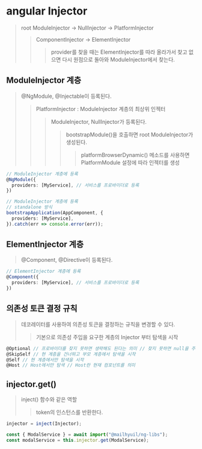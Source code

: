 # angular Injector

> root ModuleInjector -> NullInjector -> PlatformInjector
>
> > ComponentInjector -> ElementInjector
> >
> > > provider를 찾을 때는 ElementInjector를 따라 올라가서 찾고 없으면 다시 원점으로 돌아와 ModuleInjector에서 찾는다.

## ModuleInjector 계층

> @NgModule, @Injectable이 등록된다.
>
> > PlatformInjector : ModuleInjector 계층의 최상위 인젝터
> >
> > > ModuleInjector, NullInjector가 등록된다.
> > >
> > > > bootstrapModule()을 호출하면 root ModuleInjector가 생성된다.
> > > >
> > > > > platformBrowserDynamic() 메소드를 사용하면 PlatformModule 설정에 따라 인젝터를 생성

```ts
// ModuleInjector 계층에 등록
@NgModule({
  providers: [MyService], // 서비스를 프로바이더로 등록
})
```

```ts
// ModuleInjector 계층에 등록
// standalone 방식
bootstrapApplication(AppComponent, {
  providers: [MyService],
}).catch(err => console.error(err));
```

## ElementInjector 계층

> @Component, @Directive이 등록된다.

```ts
// ElementInjector 계층에 등록
@Component({
  providers: [MyService], // 서비스를 프로바이더로 등록
})
```

## 의존성 토큰 결정 규칙

> 데코레이터를 사용하여 의존성 토큰을 결정하는 규칙을 변경할 수 있다.
>
> > 기본으로 의존성 주입을 요구한 계층의 Injector 부터 탐색을 시작

```ts
@Optional // 프로바이더를 찾지 못하면 생략해도 된다는 의미 // 찾지 못하면 null을 주입
@SkipSelf // 현 계층을 건너뛰고 부모 계층에서 탐색을 시작
@Self // 현 계층에서만 탐색을 시작
@Host // Host에서만 탐색 // Host란 현재 컴포넌트를 의미
```

## injector.get()

> inject() 함수와 같은 역할
>
> > token의 인스턴스를 반환한다.

```ts
injector = inject(Injector);

const { ModalService } = await import("@mailhyuil/ng-libs");
const modalService = this.injector.get(ModalService);
```
